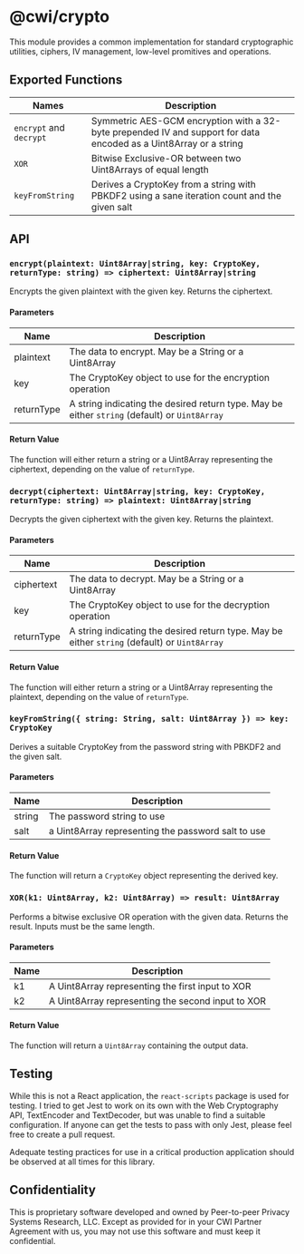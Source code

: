 # @cwi/crypto

This module provides a common implementation for standard cryptographic utilities, ciphers, IV management, low-level promitives and operations.

## Exported Functions

Names                    | Description
-------------------------|-----------------------------
`encrypt` and `decrypt`  | Symmetric AES-GCM encryption with a 32-byte prepended IV and support for data encoded as a Uint8Array or a string
`XOR`                    | Bitwise Exclusive-OR between two Uint8Arrays of equal length
`keyFromString`          | Derives a CryptoKey from a string with PBKDF2 using a sane iteration count and the given salt

## API

### `encrypt(plaintext: Uint8Array|string, key: CryptoKey, returnType: string) => ciphertext: Uint8Array|string`

Encrypts the given plaintext with the given key. Returns the ciphertext.

#### Parameters

Name       | Description
-----------|-------------
plaintext  | The data to encrypt. May be a String or a Uint8Array
key        | The CryptoKey object to use for the encryption operation
returnType | A string indicating the desired return type. May be either `string` (default) or `Uint8Array`

#### Return Value

The function will either return a string or a Uint8Array representing the ciphertext, depending on the value of `returnType`.

### `decrypt(ciphertext: Uint8Array|string, key: CryptoKey, returnType: string) => plaintext: Uint8Array|string`

Decrypts the given ciphertext with the given key. Returns the plaintext.

#### Parameters

Name       | Description
-----------|-------------
ciphertext | The data to decrypt. May be a String or a Uint8Array
key        | The CryptoKey object to use for the decryption operation
returnType | A string indicating the desired return type. May be either `string` (default) or `Uint8Array`

#### Return Value

The function will either return a string or a Uint8Array representing the plaintext, depending on the value of `returnType`.

### `keyFromString({ string: String, salt: Uint8Array }) => key: CryptoKey`

Derives a suitable CryptoKey from the password string with PBKDF2 and the given salt.

#### Parameters

Name       | Description
-----------|-------------
string     | The password string to use
salt       | a Uint8Array representing the password salt to use

#### Return Value

The function will return a `CryptoKey` object representing the derived key.

### `XOR(k1: Uint8Array, k2: Uint8Array) => result: Uint8Array`

Performs a bitwise exclusive OR operation with the given data. Returns the result. Inputs must be the same length.

#### Parameters

Name    | Description
--------|-------------
k1      | A Uint8Array representing the first input to XOR
k2      | A Uint8Array representing the second input to XOR

#### Return Value

The function will return a `Uint8Array` containing the output data.

## Testing

While this is not a React application, the `react-scripts` package is used for testing. I tried to get Jest to work on its own with the Web Cryptography API, TextEncoder and TextDecoder, but 
was unable to find a suitable configuration. If anyone can get the tests to pass with only Jest, please feel free to create a pull request.

Adequate testing practices for use in a critical production application should be observed at all times for this library.

## Confidentiality

This is proprietary software developed and owned by Peer-to-peer Privacy Systems Research, LLC. 
Except as provided for in your CWI Partner Agreement with us, you may not use this software and 
must keep it confidential.